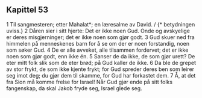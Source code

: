 ## Kapittel 53

1 Til sangmesteren; etter Mahalat*; en læresalme av David. / {* betydningen uviss.}
2 Dåren sier i sitt hjerte: Det er ikke noen Gud. Onde og avskyelige er deres misgjerninger; det er ikke noen som gjør godt.
3 Gud skuer ned fra himmelen på menneskenes barn for å se om der er noen forstandig, noen som søker Gud.
4 De er alle avveket, alle tilsammen fordervet; det er ikke noen som gjør godt, enn ikke én.
5 Sanser de da ikke, de som gjør urett? De eter mitt folk slik som de eter brød; på Gud kaller de ikke.
6 Da ble de grepet av stor frykt, de som ikke kjente frykt; for Gud spreder deres ben som leirer seg imot deg; du gjør dem til skamme, for Gud har forkastet dem.
7 Å, at det fra Sion må komme frelse for Israel! Når Gud gjør ende på sitt folks fangenskap, da skal Jakob fryde seg, Israel glede seg.
